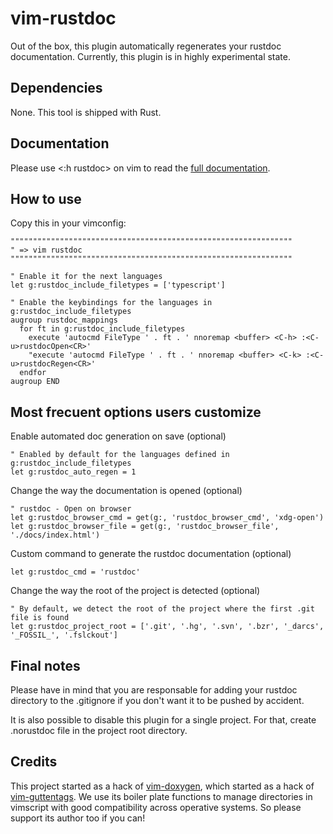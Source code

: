 # vim-rustdoc
Out of the box, this plugin automatically regenerates your rustdoc
documentation. Currently, this plugin is in highly experimental state.

## Dependencies
None. This tool is shipped with Rust.

## Documentation
Please use <:h rustdoc> on vim to read the [full documentation](https://github.com/Zeioth/vim-rustdoc/blob/main/doc/rustdoc.txt).

## How to use
Copy this in your vimconfig:

```
"""""""""""""""""""""""""""""""""""""""""""""""""""""""""""""""
" => vim rustdoc
"""""""""""""""""""""""""""""""""""""""""""""""""""""""""""""""

" Enable it for the next languages
let g:rustdoc_include_filetypes = ['typescript']

" Enable the keybindings for the languages in g:rustdoc_include_filetypes
augroup rustdoc_mappings
  for ft in g:rustdoc_include_filetypes
    execute 'autocmd FileType ' . ft . ' nnoremap <buffer> <C-h> :<C-u>rustdocOpen<CR>'
    "execute 'autocmd FileType ' . ft . ' nnoremap <buffer> <C-k> :<C-u>rustdocRegen<CR>'
  endfor
augroup END
```

## Most frecuent options users customize

Enable automated doc generation on save (optional)
```
" Enabled by default for the languages defined in g:rustdoc_include_filetypes
let g:rustdoc_auto_regen = 1
```

Change the way the documentation is opened (optional)
```
" rustdoc - Open on browser
let g:rustdoc_browser_cmd = get(g:, 'rustdoc_browser_cmd', 'xdg-open')
let g:rustdoc_browser_file = get(g:, 'rustdoc_browser_file', './docs/index.html')
```

Custom command to generate the rustdoc documentation (optional)

```
let g:rustdoc_cmd = 'rustdoc'
```

Change the way the root of the project is detected (optional)

```
" By default, we detect the root of the project where the first .git file is found
let g:rustdoc_project_root = ['.git', '.hg', '.svn', '.bzr', '_darcs', '_FOSSIL_', '.fslckout']
```

## Final notes

Please have in mind that you are responsable for adding your rustdoc directory to the .gitignore if you don't want it to be pushed by accident.

It is also possible to disable this plugin for a single project. For that, create .norustdoc file in the project root directory.

## Credits
This project started as a hack of [vim-doxygen](https://github.com/Zeioth/vim-doxygen), which started as a hack of [vim-guttentags](https://github.com/ludovicchabant/vim-gutentags). We use its boiler plate functions to manage directories in vimscript with good compatibility across operative systems. So please support its author too if you can!
